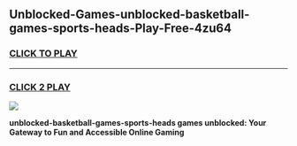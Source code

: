 
## Unblocked-Games-unblocked-basketball-games-sports-heads-Play-Free-4zu64
<h3>
<a href="https://premium76.site?title=unblocked-basketball-games-sports-heads&ref=21A">CLICK TO PLAY</a></h3>
<hr>

<h3>
<a href="https://premium76.site?title=unblocked-basketball-games-sports-heads&ref=21A">CLICK 2 PLAY</a>
  
</h3>

<a href="https://premium76.site?title=unblocked-basketball-games-sports-heads&ref=21A"><img src="https://clearcache.store/games.png"></a>


**unblocked-basketball-games-sports-heads games unblocked: Your Gateway to Fun and Accessible Online Gaming**
